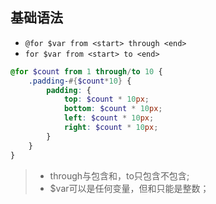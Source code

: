 ## 基础语法

- `@for $var from <start> through <end>`
- `for $var from <start> to <end>`

```scss
@for $count from 1 through/to 10 {
    .padding-#{$count*10} {
        padding: {
            top: $count * 10px;
            bottom: $count * 10px;
            left: $count * 10px;
            right: $count * 10px;
        }
    }
}
```

> - through与包含<start>和<to>，to只包含<start>不包含<to>;
> - $var可以是任何变量，但<start>和<to>只能是整数；
